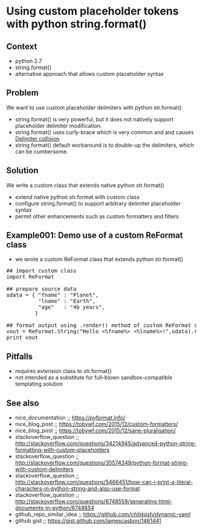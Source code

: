 # Using custom placeholder tokens with python string.format()

## Context

  * python 2.7
  * string.format()
  * alternative approach that allows custom placeholder syntax

## Problem

We want to use custom placeholder delimiters with python str.format()

  * string.format() is very powerful, but it does not natively support placeholder delimiter modification.
  * string.format() uses curly-brace which is very common and and causes [Delimiter collision](https://en.wikipedia.org/wiki/Delimiter#Delimiter_collision)
  * string.format() default workaround is to double-up the delimiters, which can be cumbersome.

## Solution

We write a custom class that extends native python str.format()

  * extend native python str.format with custom class
  * configure string.format() to support arbitrary delimiter placeholder syntax
  * permit other enhancements such as custom formatters and filters

## Example001: Demo use of a custom ReFormat class

  * we wrote a custom ReFormat class that extends python str.format()

<pre>
## import custom class
import ReFormat

## prepare source data
odata = { "fname" : "Planet",
          "lname" : "Earth",
          "age"   : "4b years",
         }

## format output using .render() method of custom ReFormat class
vout = ReFormat.String("Hello &lt;%fname%&gt; &lt;%lname%&gt;!",odata).render()
print vout
</pre>

## Pitfalls

  * requires extension class to str.format()
  * not intended as a substitute for full-blown sandbox-compatible templating solution

## See also

* nice_documentation       ;; https://pyformat.info/
* nice_blog_post           ;; https://tobywf.com/2015/12/custom-formatters/
* nice_blog_post           ;; https://tobywf.com/2015/12/sane-pluralisation/
* stackoverflow_question   ;; http://stackoverflow.com/questions/34214945/advanced-python-string-formatting-with-custom-placeholders
* stackoverflow_question   ;; http://stackoverflow.com/questions/35574349/python-format-string-with-custom-delimiters
* stackoverflow_question   ;; http://stackoverflow.com/questions/5466451/how-can-i-print-a-literal-characters-in-python-string-and-also-use-format
* stackoverflow_question   ;; http://stackoverflow.com/questions/6748559/generating-html-documents-in-python/6748854
* github_repo_similar_idea ;; https://github.com/childsish/dynamic-yaml
* github gist              ;; https://gist.github.com/jamescasbon/1461441
